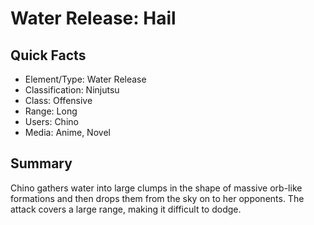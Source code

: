 # Water Release: Hail

## Quick Facts
- Element/Type: Water Release
- Classification: Ninjutsu
- Class: Offensive
- Range: Long
- Users: Chino
- Media: Anime, Novel

## Summary
Chino gathers water into large clumps in the shape of massive orb-like formations and then drops them from the sky on to her opponents. The attack covers a large range, making it difficult to dodge.
